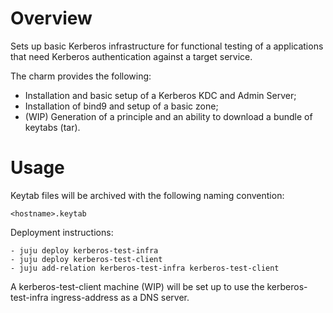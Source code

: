 # Overview

Sets up basic Kerberos infrastructure for functional testing of a applications
that need Kerberos authentication against a target service.

The charm provides the following:

* Installation and basic setup of a Kerberos KDC and Admin Server;
* Installation of bind9 and setup of a basic zone;
* (WIP) Generation of a principle and an ability to download a bundle of keytabs (tar).

# Usage

Keytab files will be archived with the following naming convention:

    <hostname>.keytab

Deployment instructions:

    - juju deploy kerberos-test-infra
    - juju deploy kerberos-test-client
    - juju add-relation kerberos-test-infra kerberos-test-client

A kerberos-test-client machine (WIP) will be set up to use the kerberos-test-infra
ingress-address as a DNS server.
